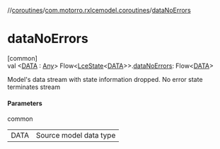 //[coroutines](../../index.md)/[com.motorro.rxlcemodel.coroutines](index.md)/[dataNoErrors](data-no-errors.md)

# dataNoErrors

[common]\
val &lt;[DATA](data-no-errors.md) : [Any](https://kotlinlang.org/api/latest/jvm/stdlib/kotlin/-any/index.html)&gt; Flow&lt;[LceState](../../../lce/lce/com.motorro.rxlcemodel.lce/-lce-state/index.md)&lt;[DATA](data-no-errors.md)&gt;&gt;.[dataNoErrors](data-no-errors.md): Flow&lt;[DATA](data-no-errors.md)&gt;

Model's data stream with state information dropped. No error state terminates stream

#### Parameters

common

| | |
|---|---|
| DATA | Source model data type |
